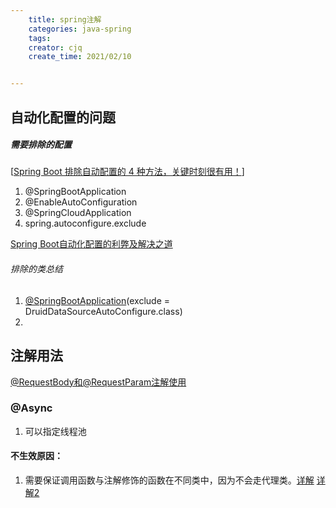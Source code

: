 ```yaml
---
    title: spring注解
    categories: java-spring
    tags:
    creator: cjq
    create_time: 2021/02/10


---
```


## 自动化配置的问题

##### 需要排除的配置

[[Spring Boot 排除自动配置的 4 种方法，关键时刻很有用！](https://www.cnblogs.com/javastack/p/12016212.html)]

1. @SpringBootApplication
2. @EnableAutoConfiguration
3. @SpringCloudApplication
4. spring.autoconfigure.exclude

[Spring Boot自动化配置的利弊及解决之道](https://blog.csdn.net/dyc87112/article/details/73739535)

###### 排除的类总结

1. [@SpringBootApplication](https://github.com/SpringBootApplication)(exclude = DruidDataSourceAutoConfigure.class)
2. 



## 注解用法

[@RequestBody和@RequestParam注解使用](https://blog.csdn.net/sqlgao22/article/details/100095433)

### @Async

1. 可以指定线程池

#### 不生效原因：

1. 需要保证调用函数与注解修饰的函数在不同类中，因为不会走代理类。[详解](https://blog.csdn.net/weixin_37760377/article/details/103627676) [详解2](https://blog.csdn.net/YoungLee16/article/details/88398045)

